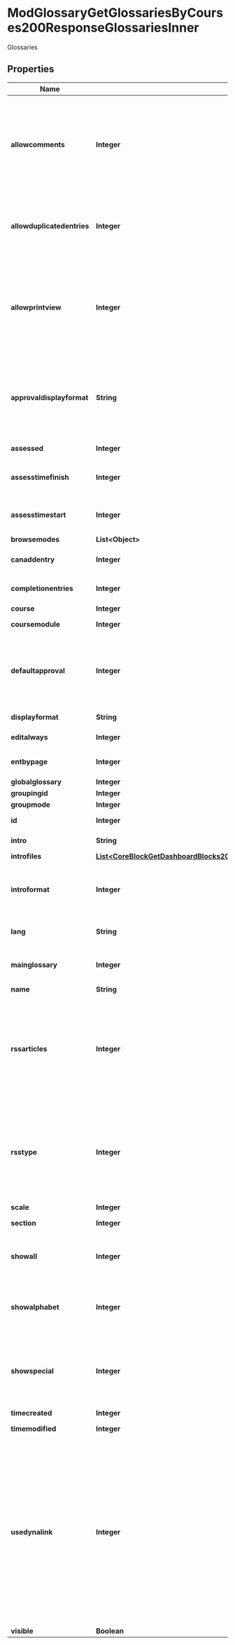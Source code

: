 

# ModGlossaryGetGlossariesByCourses200ResponseGlossariesInner

Glossaries

## Properties

| Name | Type | Description | Notes |
|------------ | ------------- | ------------- | -------------|
|**allowcomments** | **Integer** | If enabled, all participants with permission to create comments will be able to add comments to glossary entries |  [optional] |
|**allowduplicatedentries** | **Integer** | If enabled, multiple entries can have the same concept name |  [optional] |
|**allowprintview** | **Integer** | If enabled, students are provided with a link to a printer-friendly version of the glossary. The link is always available to teachers |  [optional] |
|**approvaldisplayformat** | **String** | When approving glossary items you may wish to use a different display format |  [optional] |
|**assessed** | **Integer** | Aggregate type |  [optional] |
|**assesstimefinish** | **Integer** | Restrict rating to items created before this |  [optional] |
|**assesstimestart** | **Integer** | Restrict rating to items created after this |  [optional] |
|**browsemodes** | **List&lt;Object&gt;** |  |  [optional] |
|**canaddentry** | **Integer** | Whether the user can add a new entry |  [optional] |
|**completionentries** | **Integer** | Number of entries to complete |  [optional] |
|**course** | **Integer** | Course id |  [optional] |
|**coursemodule** | **Integer** | Course module id |  [optional] |
|**defaultapproval** | **Integer** | If set to no, entries require approving by a teacher before they are viewable by everyone. |  [optional] |
|**displayformat** | **String** | Display format type |  [optional] |
|**editalways** | **Integer** | Always allow editing |  [optional] |
|**entbypage** | **Integer** | Entries shown per page |  [optional] |
|**globalglossary** | **Integer** |  |  [optional] |
|**groupingid** | **Integer** | Group id |  [optional] |
|**groupmode** | **Integer** | Group mode |  [optional] |
|**id** | **Integer** | Activity instance id |  [optional] |
|**intro** | **String** | Activity introduction |  [optional] |
|**introfiles** | [**List&lt;CoreBlockGetDashboardBlocks200ResponseBlocksInnerContentsFilesInner&gt;**](CoreBlockGetDashboardBlocks200ResponseBlocksInnerContentsFilesInner.md) |  |  [optional] |
|**introformat** | **Integer** | intro format (1 &#x3D; HTML, 0 &#x3D; MOODLE, 2 &#x3D; PLAIN, or 4 &#x3D; MARKDOWN) |  [optional] |
|**lang** | **String** | Forced activity language |  [optional] |
|**mainglossary** | **Integer** | If enabled this glossary is a main glossary. |  [optional] |
|**name** | **String** | Activity name |  [optional] |
|**rssarticles** | **Integer** | This setting specifies the number of glossary entry concepts to include in the RSS feed. Between 5 and 20 generally acceptable |  [optional] |
|**rsstype** | **Integer** | To enable the RSS feed for this activity, select either concepts with author or concepts without author to be included in the feed |  [optional] |
|**scale** | **Integer** | Scale ID |  [optional] |
|**section** | **Integer** | Course section id |  [optional] |
|**showall** | **Integer** | If enabled, participants can browse all entries at once |  [optional] |
|**showalphabet** | **Integer** | If enabled, participants can browse the glossary by letters of the alphabet |  [optional] |
|**showspecial** | **Integer** | If enabled, participants can browse the glossary by special characters, such as @ and # |  [optional] |
|**timecreated** | **Integer** | Time created |  [optional] |
|**timemodified** | **Integer** | Time modified |  [optional] |
|**usedynalink** | **Integer** | If site-wide glossary auto-linking has been enabled by an administrator and this checkbox is ticked, the entry will be automatically linked wherever the concept words and phrases appear throughout the rest of the course. |  [optional] |
|**visible** | **Boolean** | Visible |  [optional] |



